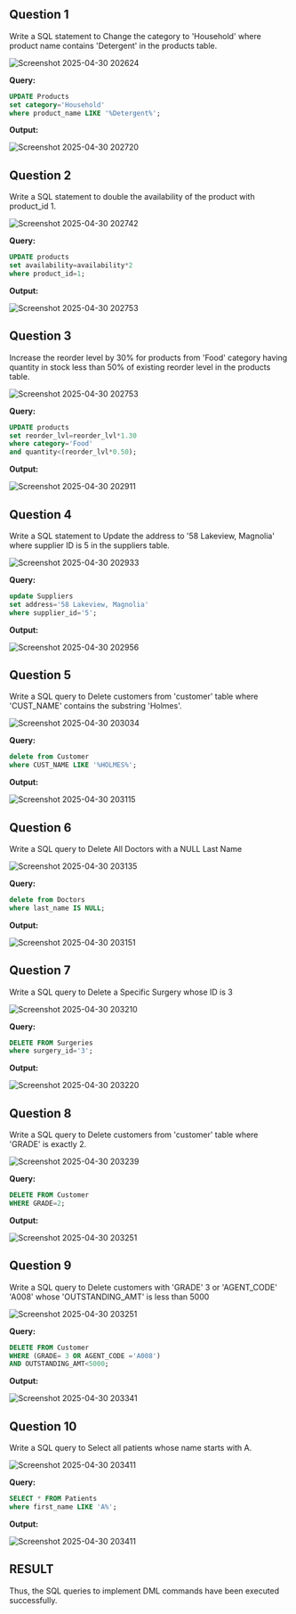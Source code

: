 **Question 1**
--
Write a SQL statement to Change the category to 'Household' where product name contains 'Detergent' in the products table.

![Screenshot 2025-04-30 202624](https://github.com/user-attachments/assets/72da86a8-c33b-4b39-93a4-ee31818be15c)

**Query:**

```sql
UPDATE Products
set category='Household'
where product_name LIKE '%Detergent%';

```

**Output:**

![Screenshot 2025-04-30 202720](https://github.com/user-attachments/assets/6e85f95d-670b-4f40-95d8-0acb7938652c)

**Question 2**
--
Write a SQL statement to double the availability of the product with product_id 1.

![Screenshot 2025-04-30 202742](https://github.com/user-attachments/assets/8e28805f-7112-42ec-9223-a6a049a07736)

**Query:**

```sql
UPDATE products
set availability=availability*2
where product_id=1;

```

**Output:**

![Screenshot 2025-04-30 202753](https://github.com/user-attachments/assets/b4e8dfde-fd88-4659-b5bc-0b1d245e77b4)

**Question 3**
---
Increase the reorder level by 30% for products from 'Food' category having quantity in stock less than 50% of existing reorder level in the products table.

![Screenshot 2025-04-30 202753](https://github.com/user-attachments/assets/2b7bba17-31e7-47ce-aa18-95bf02be09da)

**Query:**

```sql
UPDATE products
set reorder_lvl=reorder_lvl*1.30
where category='Food'
and quantity<(reorder_lvl*0.50);

```

**Output:**

![Screenshot 2025-04-30 202911](https://github.com/user-attachments/assets/22e6f0d7-0a4d-4f4a-b319-fde808daa90e)

**Question 4**
---
Write a SQL statement to Update the address to '58 Lakeview, Magnolia' where supplier ID is 5 in the suppliers table.

![Screenshot 2025-04-30 202933](https://github.com/user-attachments/assets/9b8b79fc-ef52-4729-b5c6-91a6acf121c1)

**Query:**

```sql
update Suppliers
set address='58 Lakeview, Magnolia'
where supplier_id='5';

```

**Output:**

![Screenshot 2025-04-30 202956](https://github.com/user-attachments/assets/cbdde854-3e3d-4c24-a5aa-1d2408ab1f37)


**Question 5**
---
Write a SQL query to Delete customers from 'customer' table where 'CUST_NAME' contains the substring 'Holmes'.

![Screenshot 2025-04-30 203034](https://github.com/user-attachments/assets/66a441f7-1273-4d3f-acab-320d0ab6ee73)

**Query:**

```sql
delete from Customer
where CUST_NAME LIKE '%HOLMES%';

```

**Output:**

![Screenshot 2025-04-30 203115](https://github.com/user-attachments/assets/6467c529-751f-4bd9-9ff1-6f406caf110d)


**Question 6**
---
Write a SQL query to Delete All Doctors with a NULL Last Name

![Screenshot 2025-04-30 203135](https://github.com/user-attachments/assets/7bdcf218-18fa-4d9c-96af-30f14ee4e564)

**Query:**

```sql
delete from Doctors
where last_name IS NULL;

```

**Output:**

![Screenshot 2025-04-30 203151](https://github.com/user-attachments/assets/4216fcf4-0a6b-455a-8e14-3ec126e85212)


**Question 7**
---
Write a SQL query to Delete a Specific Surgery whose ID is 3

![Screenshot 2025-04-30 203210](https://github.com/user-attachments/assets/7bd3bdaf-ea92-43d2-b48e-68a2d21df465)

**Query:**

```sql
DELETE FROM Surgeries
where surgery_id='3';

```

**Output:**

![Screenshot 2025-04-30 203220](https://github.com/user-attachments/assets/cbc6df2c-586b-4d2d-82cb-7d51b2bdff71)


**Question 8**
---
Write a SQL query to Delete customers from 'customer' table where 'GRADE' is exactly 2.

![Screenshot 2025-04-30 203239](https://github.com/user-attachments/assets/917e6686-0a63-4e6e-a164-053935d51494)

**Query:**

```sql
DELETE FROM Customer
WHERE GRADE=2;
```

**Output:**

![Screenshot 2025-04-30 203251](https://github.com/user-attachments/assets/5c1c0eeb-7663-427d-a603-3ce06043f7af)


**Question 9**
---
Write a SQL query to Delete customers with 'GRADE' 3 or 'AGENT_CODE' 'A008' whose 'OUTSTANDING_AMT' is less than 5000

![Screenshot 2025-04-30 203251](https://github.com/user-attachments/assets/8570bc82-b9bb-4b7b-bc8b-254ded953ca3)

**Query:**

```sql
DELETE FROM Customer
WHERE (GRADE= 3 OR AGENT_CODE ='A008')
AND OUTSTANDING_AMT<5000;
```

**Output:**

![Screenshot 2025-04-30 203341](https://github.com/user-attachments/assets/32f38250-c560-4405-87f7-a90a9d1e371f)


**Question 10**
---
Write a SQL query to Select all patients whose name starts with A.

![Screenshot 2025-04-30 203411](https://github.com/user-attachments/assets/0ca8a10b-923a-4653-83a6-d703004079be)

**Query:**

```sql
SELECT * FROM Patients
where first_name LIKE 'A%';
```

**Output:**

![Screenshot 2025-04-30 203411](https://github.com/user-attachments/assets/5a26674c-5e1b-4170-b85a-3104a3a7bfdd)

## RESULT
Thus, the SQL queries to implement DML commands have been executed successfully.

